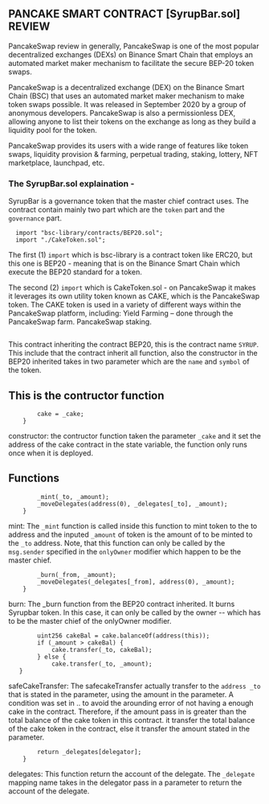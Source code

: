 ## PANCAKE SMART CONTRACT [SyrupBar.sol] REVIEW

PancakeSwap review in generally, PancakeSwap is one of the most popular decentralized exchanges (DEXs) on Binance Smart Chain that employs an automated market maker mechanism to facilitate the secure BEP-20 token swaps. 

PancakeSwap is a decentralized exchange (DEX) on the Binance Smart Chain (BSC) that uses an automated market maker mechanism to make token swaps possible. It was released in September 2020 by a group of anonymous developers. PancakeSwap is also a permissionless DEX, allowing anyone to list their tokens on the exchange as long as they build a liquidity pool for the token.

PancakeSwap provides its users with a wide range of features like token swaps, liquidity provision & farming, perpetual trading, staking, lottery, NFT marketplace, launchpad, etc.


### The SyrupBar.sol explaination -

SyrupBar is a governance token that the master chief contract uses. The contract contain mainly two part which are the `token` part and the `governance` part. 


```solidity
  import "bsc-library/contracts/BEP20.sol";
  import "./CakeToken.sol";
```

The first (1) `import` which is bsc-library is a contract token like ERC20, but this one is BEP20 - meaning that is on the Binance Smart Chain which execute the BEP20 standard for a token.

The second (2) `import` which is CakeToken.sol - on PancakeSwap it makes it leverages its own utility token known as CAKE, which is the PancakeSwap token. The CAKE token is used in a variety of different ways within the PancakeSwap platform, including: Yield Farming – done through the PancakeSwap farm. PancakeSwap staking.

```contract SyrupBar is BEP20("SyrupBar Token", "SYRUP") {
```

This contract inheriting the contract BEP20, this is the contract name `SYRUP`. This include that the contract inherit all function, also the constructor in the BEP20 inherited takes in two parameter which are the `name` and `symbol` of the token.

## This is the contructor function

```constructor(CakeToken _cake) public {
        cake = _cake;
    }
```

constructor: the contructor function taken the parameter `_cake` and it set the address of the cake contract in the state variable, the function only runs once when it is deployed.

## Functions 

```function mint(address _to, uint256 _amount) public onlyOwner {
        _mint(_to, _amount);
        _moveDelegates(address(0), _delegates[_to], _amount);
    }
```
mint: The `_mint` function is called inside this function to mint token to the to address and the inputed `_amount` of token is the amount of to be minted to the `_to` address. Note, that this function can only be called by the `msg.sender` specified in the `onlyOwner` modifier which happen to be the master chief.


```function burn(address _from, uint256 _amount) public onlyOwner {
        _burn(_from, _amount);
        _moveDelegates(_delegates[_from], address(0), _amount);
    }
```

burn: The _burn function from the BEP20 contract inherited. It burns Syrupbar token. In this case, it can only be called by the owner -- which has to be the master chief of the onlyOwner modifier.

```function safeCakeTransfer(address _to, uint256 _amount) public onlyOwner {
        uint256 cakeBal = cake.balanceOf(address(this));
        if (_amount > cakeBal) {
            cake.transfer(_to, cakeBal);
        } else {
            cake.transfer(_to, _amount);
   }
```

safeCakeTransfer: The safecakeTransfer actually transfer to the `address _to` that is stated in the parameter, using the amount in the parameter. A condition was set in .. to avoid the arounding error of not having a enough cake in the contract. Therefore, if the amount pass in is greater than the total balance of the cake token in this contract. it transfer the total balance of the cake token in the contract, else it transfer the amount stated in the parameter.

```function delegates(address delegator) external view returns (address) {
        return _delegates[delegator];
    }
```

delegates: This function return the account of the delegate. The `_delegate` mapping name takes in the delegator pass in a parameter to return the account of the delegate. 






